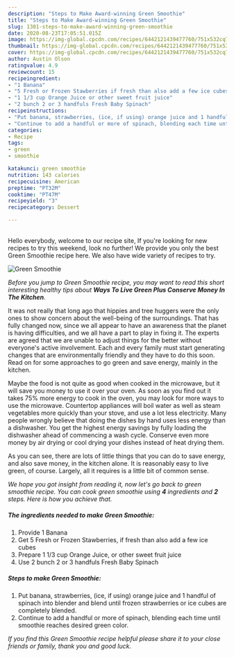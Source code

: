 ```yaml
---
description: "Steps to Make Award-winning Green Smoothie"
title: "Steps to Make Award-winning Green Smoothie"
slug: 1301-steps-to-make-award-winning-green-smoothie
date: 2020-08-23T17:05:51.015Z
image: https://img-global.cpcdn.com/recipes/6442121439477760/751x532cq70/green-smoothie-recipe-main-photo.jpg
thumbnail: https://img-global.cpcdn.com/recipes/6442121439477760/751x532cq70/green-smoothie-recipe-main-photo.jpg
cover: https://img-global.cpcdn.com/recipes/6442121439477760/751x532cq70/green-smoothie-recipe-main-photo.jpg
author: Austin Olson
ratingvalue: 4.9
reviewcount: 15
recipeingredient:
- "1 Banana"
- "5 Fresh or Frozen Stawberries if fresh than also add a few ice cubes"
- "1 1/3 cup Orange Juice or other sweet fruit juice"
- "2 bunch 2 or 3 handfuls Fresh Baby Spinach"
recipeinstructions:
- "Put banana, strawberries, (ice, if using) orange juice and 1 handful of spinach into blender and blend until frozen strawberries or ice cubes are completely blended."
- "Continue to add a handful or more of spinach, blending each time until smoothie reaches desired green color."
categories:
- Recipe
tags:
- green
- smoothie

katakunci: green smoothie 
nutrition: 143 calories
recipecuisine: American
preptime: "PT32M"
cooktime: "PT47M"
recipeyield: "3"
recipecategory: Dessert

---
```

<br>
Hello everybody, welcome to our recipe site, If you're looking for new recipes to try this weekend, look no further! We provide you only the best Green Smoothie recipe here. We also have wide variety of recipes to try.
<br>


![Green Smoothie](https://img-global.cpcdn.com/recipes/6442121439477760/751x532cq70/green-smoothie-recipe-main-photo.jpg)

<i>Before you jump to Green Smoothie recipe, you may want to read this short interesting healthy tips about 
<strong>Ways To Live Green Plus Conserve Money In The Kitchen</strong>.</i>
</br>

It was not really that long ago that hippies and tree huggers were the only ones to show concern about the well-being of the surroundings. That has fully changed now, since we all appear to have an awareness that the planet is having difficulties, and we all have a part to play in fixing it. The experts are agreed that we are unable to adjust things for the better without everyone's active involvement. Each and every family must start generating changes that are environmentally friendly and they have to do this soon. Read on for some approaches to go green and save energy, mainly in the kitchen.

Maybe the food is not quite as good when cooked in the microwave, but it will save you money to use it over your oven. As soon as you find out it takes 75% more energy to cook in the oven, you may look for more ways to use the microwave. Countertop appliances will boil water as well as steam vegetables more quickly than your stove, and use a lot less electricity. Many people wrongly believe that doing the dishes by hand uses less energy than a dishwasher. You get the highest energy savings by fully loading the dishwasher ahead of commencing a wash cycle. Conserve even more money by air drying or cool drying your dishes instead of heat drying them.

As you can see, there are lots of little things that you can do to save energy, and also save money, in the kitchen alone. It is reasonably easy to live green, of course. Largely, all it requires is a little bit of common sense.


<i>We hope you got insight from reading it, now let's go back to green smoothie recipe. You can cook green smoothie using <strong>4</strong> ingredients and <strong>2</strong> steps. Here is how you achieve that.
</i>

##### The ingredients needed to make Green Smoothie:

1. Provide 1 Banana
1. Get 5 Fresh or Frozen Stawberries, if fresh than also add a few ice cubes
1. Prepare 1 1/3 cup Orange Juice, or other sweet fruit juice
1. Use 2 bunch 2 or 3 handfuls Fresh Baby Spinach


##### Steps to make Green Smoothie:

1. Put banana, strawberries, (ice, if using) orange juice and 1 handful of spinach into blender and blend until frozen strawberries or ice cubes are completely blended.
1. Continue to add a handful or more of spinach, blending each time until smoothie reaches desired green color.


<i>If you find this Green Smoothie recipe helpful please share it to your close friends or family, thank you and good luck.</i>
